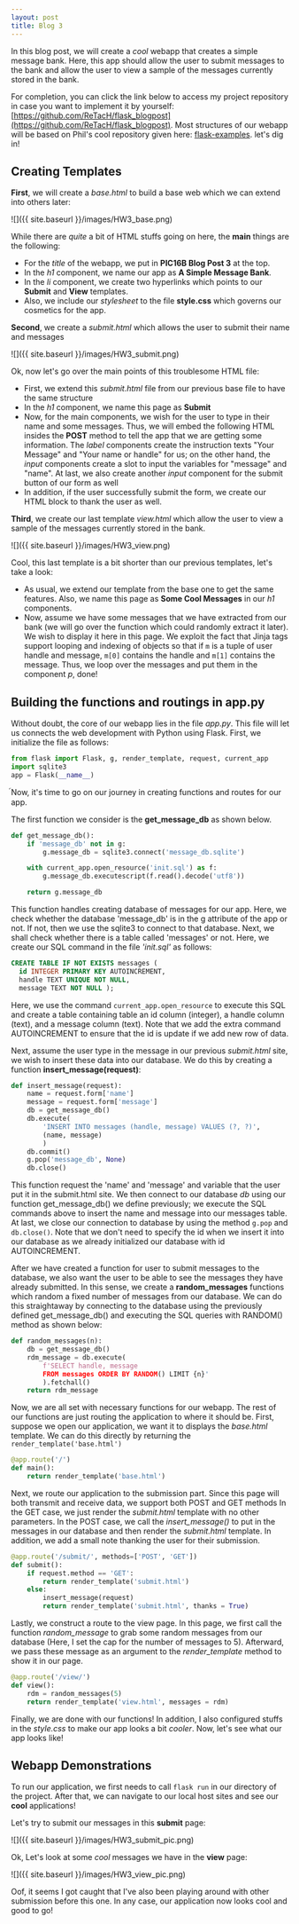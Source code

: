 ```yaml
---
layout: post
title: Blog 3
---
```

In this blog post, we will create a *cool* webapp that creates a simple message bank. Here, this app should allow the user to submit messages to the bank and allow the user to view a sample of the messages currently stored in the bank. 

For completion, you can click the link below to access my project repository in case you want to implement it by yourself: [https://github.com/ReTacH/flask_blogpost](https://github.com/ReTacH/flask_blogpost). Most structures of our webapp will be based on Phil's cool repository given here: [flask-examples](https://github.com/PIC16B/flask-examples). let's dig in! 

## Creating Templates
**First**, we will create a *base.html* to build a base web which we can extend into others later:

 ![]({{ site.baseurl }}/images/HW3_base.png)

While there are *quite* a bit of HTML stuffs going on here, the **main** things are the following:
- For the *title* of the webapp, we put in **PIC16B Blog Post 3** at the top.
- In the *h1* component, we name our app as **A Simple Message Bank**.
- In the *li* component, we create two hyperlinks which points to our **Submit** and **View** templates.
- Also, we include our *stylesheet* to the file **style.css** which governs our cosmetics for the app. 

**Second**, we create a *submit.html* which allows the user to submit their name and messages

 ![]({{ site.baseurl }}/images/HW3_submit.png)

Ok, now let's go over the main points of this troublesome HTML file:
- First, we extend this *submit.html* file from our previous base file to have the same structure
- In the *h1* component, we name this page as **Submit**
- Now, for the main components, we wish for the user to type in their name and some messages. Thus, we will embed the following HTML insides the **POST** method to tell the app that we are getting some information. The *label* components create the instruction texts "Your Message" and "Your name or handle" for us; on the other hand, the *input* components create a slot to input the variables for "message" and "name". At last, we also create another *input* component for the submit button of our form as well
- In addition, if the user successfully submit the form, we create our HTML block to thank the user as well.   

**Third**, we create our last template *view.html* which allow the user to view a sample of the messages currently stored in the bank.

![]({{ site.baseurl }}/images/HW3_view.png)

Cool, this last template is a bit shorter than our previous templates, let's take a look:
- As usual, we extend our template from the base one to get the same features. Also, we name this page as **Some Cool Messages** in our *h1* components.  
- Now, assume we have some messages that we have extracted from our bank (we will go over the function which could randomly extract it later). We wish to display it here in this page. We exploit the fact that Jinja tags support looping and indexing of objects so that if `m` is a tuple of user handle and message, `m[0]` contains the handle and `m[1]` contains the message. Thus, we loop over the messages and put them in the component *p*, done! 

## Building the functions and routings in app.py
Without doubt, the core of our webapp lies in the file *app.py*. This file will let us connects the web development with Python using Flask. First, we initialize the file as follows:  
```python
from flask import Flask, g, render_template, request, current_app
import sqlite3
app = Flask(__name__)
```
์Now, it's time to go on our journey in creating functions and routes for our app.

The first function we consider is the **get_message_db** as shown below.
```python
def get_message_db():
	if 'message_db' not in g:
		g.message_db = sqlite3.connect('message_db.sqlite')

	with current_app.open_resource('init.sql') as f:
		g.message_db.executescript(f.read().decode('utf8'))

	return g.message_db
```
This function handles creating database of messages for our app. Here, we check whether the database 'message_db' is in the g attribute of the app or not. If not, then we use the sqlite3 to connect to that database. Next, we shall check whether there is a table called 'messages' or not. Here, we create our SQL command in the file *'init.sql'* as follows:
```sql
CREATE TABLE IF NOT EXISTS messages (
  id INTEGER PRIMARY KEY AUTOINCREMENT,
  handle TEXT UNIQUE NOT NULL,
  message TEXT NOT NULL );
```
Here, we use the command `current_app.open_resource` to execute this SQL and create a table containing table an id column (integer), a handle column (text), and a message column (text). Note that we add the extra command AUTOINCREMENT to ensure that the id is update if we add new row of data.

Next, assume the user type in the message in our previous *submit.html* site, we wish to insert these data into our database. We do this by creating a function **insert_message(request)**:
```python
def insert_message(request):
	name = request.form['name']
	message = request.form['message']
	db = get_message_db()
	db.execute(
		'INSERT INTO messages (handle, message) VALUES (?, ?)',
		(name, message)
		)
	db.commit()
	g.pop('message_db', None)
	db.close()
```
This function request the 'name' and 'message' and variable that the user put it in the submit.html site. We then connect to our database *db* using our function get_message_db() we define previously; we execute the SQL commands above to insert the name and message into our messages table. At last, we close our connection to database by using the method `g.pop` and `db.close()`. Note that we don't need to specify the id when we insert it into our database as we already initialized our database with id AUTOINCREMENT.

After we have created a function for user to submit messages to the database, we also want the user to be able to see the messages they have already submitted. In this sense, we create a **random_messages** functions which random a fixed number of messages from our database. We can do this straightaway by connecting to the database using the previously defined get_message_db() and executing the SQL queries with RANDOM() method as shown below:
```python
def random_messages(n):
	db = get_message_db()
	rdm_message = db.execute(
		f'SELECT handle, message 
        FROM messages ORDER BY RANDOM() LIMIT {n}'
		).fetchall()
	return rdm_message
```

Now, we are all set with necessary functions for our webapp. The rest of our functions are just routing the application to where it should be. First, suppose we open our application, we want it to displays the *base.html* template. We can do this directly by returning the `render_template('base.html')`
```python
@app.route('/')
def main():
    return render_template('base.html')
```

Next, we route our application to the submission part. Since this page will both transmit and receive data, we support both POST and GET methods In the GET case, we just render the *submit.html* template with no other parameters. In the POST case, we call the *insert_message()* to put in the messages in our database and then render the *submit.html* template. In addition, we add a small note thanking the user for their submission.
```python
@app.route('/submit/', methods=['POST', 'GET'])
def submit():
    if request.method == 'GET':
        return render_template('submit.html')
    else:
        insert_message(request)
        return render_template('submit.html', thanks = True)
```

Lastly, we construct a route to the view page. In this page, we first call the function *random_message* to grab some random messages from our database (Here, I set the cap for the number of messages to 5). Afterward, we pass these message as an argument to the *render_template* method to show it in our page.
```python
@app.route('/view/')
def view():
	rdm = random_messages(5)
	return render_template('view.html', messages = rdm)
```

Finally, we are done with our functions! In addition, I also configured stuffs in the *style.css* to make our app looks a bit *cooler*. Now, let's see what our app looks like!
## Webapp Demonstrations
To run our application, we first needs to call `flask run` in our directory of the project. After that, we can navigate to our local host sites and see our **cool** applications!

Let's try to submit our messages in this **submit** page: 

![]({{ site.baseurl }}/images/HW3_submit_pic.png)

Ok, Let's look at some *cool* messages we have in the **view** page:

![]({{ site.baseurl }}/images/HW3_view_pic.png)

Oof, it seems I got caught that I've also been playing around with other submission before this one. In any case, our application now looks cool and good to go!